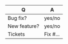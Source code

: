 | Q            | A        |
|--------------|----------|
| Bug fix?     | yes/no   |
| New feature? | yes/no   |
| Tickets      | Fix #... |